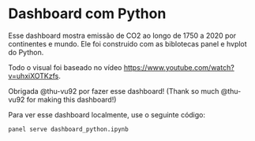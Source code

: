 # Dashboard com Python

Esse dashboard mostra emissão de CO2 ao longo de 1750 a 2020 por continentes e mundo. Ele foi construido com as biblotecas panel e hvplot do Python. 

Todo o visual foi baseado no vídeo https://www.youtube.com/watch?v=uhxiXOTKzfs. 

Obrigada @thu-vu92 por fazer esse dashboard! (Thank so much @thu-vu92 for making this dashboard!)

Para ver esse dashboard localmente, use o seguinte código:

```python
panel serve dashboard_python.ipynb
```

